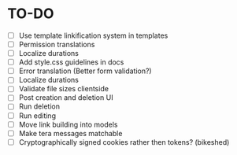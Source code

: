 # TO-DO

- [ ] Use template linkification system in templates
- [ ] Permission translations
- [ ] Localize durations
- [ ] Add style.css guidelines in docs
- [ ] Error translation (Better form validation?)
- [ ] Localize durations
- [ ] Validate file sizes clientside
- [ ] Post creation and deletion UI
- [ ] Run deletion
- [ ] Run editing
- [ ] Move link building into models
- [ ] Make tera messages matchable
- [ ] Cryptographically signed cookies rather then tokens? (bikeshed)